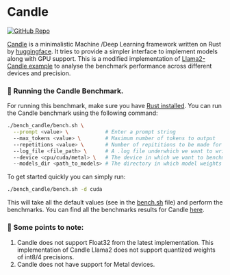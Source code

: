 # Candle

[![GitHub Repo](https://img.shields.io/badge/github-%23121011.svg?style=for-the-badge&logo=github&logoColor=white)](https://github.com/huggingface/candle) &nbsp;

[Candle](https://github.com/huggingface/candle) is a minimalistic Machine /Deep Learning framework written on Rust by [huggingface](https://github.com/huggingface). It tries to provide a simpler interface to implement models along with GPU support. This is a modified implementation of [Llama2-Candle example](https://github.com/huggingface/candle/blob/main/candle-examples/examples/llama/main.rs) to analyse the benchmark performance across different devices and precision.


### 🚀 Running the Candle Benchmark.

For running this benchmark, make sure you have [Rust installed](https://www.rust-lang.org/tools/install). You can run the Candle benchmark using the following command:

```bash
./bench_candle/bench.sh \
  --prompt <value> \            # Enter a prompt string
  --max_tokens <value> \        # Maximum number of tokens to output
  --repetitions <value> \       # Number of repititions to be made for the prompt.
  --log_file <file_path> \      # A .log file underwhich we want to write the results.
  --device <cpu/cuda/metal> \   # The device in which we want to benchmark.
  --models_dir <path_to_models> # The directory in which model weights are present
```

To get started quickly you can simply run:

```bash
./bench_candle/bench.sh -d cuda
```
This will take all the default values (see in the [bench.sh](/bench_candle/bench.sh) file) and perform the benchmarks. You can find all the benchmarks results for Candle [here](/docs/llama2.md).


### 👀 Some points to note:

1. Candle does not support Float32 from the latest implementation. This implementation of Candle Llama2 does not support quantized weights of int8/4 precisions.
2. Candle does not have support for Metal devices.
